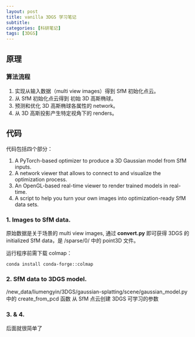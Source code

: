 ```yaml
---
layout: post
title: vanilla 3DGS 学习笔记
subtitle: 
categories: [科研笔记]
tags: [3DGS]
---
```


## 原理
### 算法流程

1. 实现从输入数据（multi view images）得到 SfM 初始化点云。
2. 从 SfM 初始化点云得到 初始 3D 高斯椭球。
3. 预测和优化 3D 高斯椭球各属性的 network。
4. 从 3D 高斯投影产生特定视角下的 renders。


## 代码

代码包括四个部分：
1. A PyTorch-based optimizer to produce a 3D Gaussian model from SfM inputs.
2. A network viewer that allows to connect to and visualize the optimization process.
3. An OpenGL-based real-time viewer to render trained models in real-time.
4. A script to help you turn your own images into optimization-ready SfM data sets.

### 1. Images to SfM data.

原始数据是关于场景的 multi view images, 通过 **convert.py** 即可获得 3DGS 的 initialized SfM data，是 /sparse/0/ 中的 point3D 文件。

运行程序前需下载 colmap：

```cpu版本
conda install conda-forge::colmap
```

### 2. SfM data to 3DGS model.

/new_data/liumengyin/3DGS/gaussian-splatting/scene/gaussian_model.py  中的  create_from_pcd 函数
从 SfM 点云创建 3DGS 可学习的参数

### 3. & 4. 

后面就很简单了
